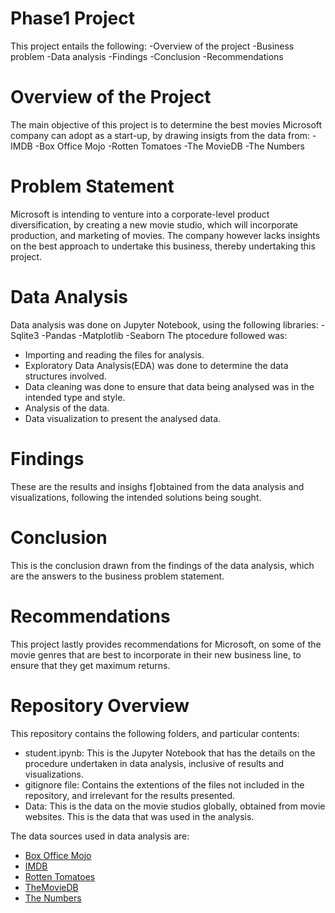 # Phase1 Project
This project entails the following: 
-Overview of the project
-Business problem
-Data analysis
-Findings
-Conclusion
-Recommendations
# Overview of the Project
The main objective of this project is to determine the best movies Microsoft company can adopt as a start-up, by drawing insigts from the data from: 
-IMDB
-Box Office Mojo
-Rotten Tomatoes
-The MovieDB
-The Numbers
# Problem Statement
Microsoft is intending to venture into a corporate-level product diversification, by creating a new movie studio, which will incorporate production, and marketing of movies. The company however lacks insights on the best approach to undertake this business, thereby undertaking this project.
# Data Analysis
Data analysis was done on Jupyter Notebook, using the following libraries: 
-Sqlite3
-Pandas
-Matplotlib
-Seaborn
The ptocedure followed was:
- Importing and reading the files for analysis.
- Exploratory Data Analysis(EDA) was done to determine the data structures involved.
- Data cleaning was done to ensure that data being analysed was in the intended type and style.
- Analysis of the data.
- Data visualization to present the analysed data.

# Findings
These are the results and insighs f]obtained from the data analysis and visualizations, following the intended solutions being sought.

# Conclusion
This is the conclusion drawn from the findings of the data analysis, which are the answers to the business problem statement.

# Recommendations
This project lastly provides recommendations for Microsoft, on some of the movie genres that are best to incorporate in their new business line, to ensure that they get maximum returns.

# Repository Overview
This repository contains the following folders, and particular contents:
- student.ipynb: This is the Jupyter Notebook that has the details on the procedure undertaken in data analysis, inclusive of results and visualizations.
- gitignore file: Contains the extentions of the files not included in the repository, and irrelevant for the results presented.
- Data: This is the data on the movie studios globally, obtained from movie websites. This is the data that was used in the analysis.

The data sources used in data analysis are:
* [Box Office Mojo](https://www.boxofficemojo.com/)
* [IMDB](https://www.imdb.com/)
* [Rotten Tomatoes](https://www.rottentomatoes.com/)
* [TheMovieDB](https://www.themoviedb.org/)
* [The Numbers](https://www.the-numbers.com/)
